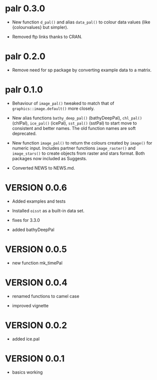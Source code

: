 # palr  0.3.0

* New function `d_pal()` and alias `data_pal()` to colour data values (like {colourvalues} but
 simpler). 
 
* Removed ftp links thanks to CRAN. 

# palr  0.2.0

* Remove need for sp package by converting example data to a matrix. 

# palr  0.1.0
    
* Behaviour of `image_pal()` tweaked to match that of `graphics::image.default()` more
 closely.
 
* New alias functions `bathy_deep_pal()` (bathyDeepPal), `chl_pal()` (chlPal), 
 `ice_pal()` (icePal), `sst_pal()` (sstPal) to start move to consistent and
 better names. The old function names are soft deprecated. 
 
* New function `image_pal()` to return the colours created by `image()` for numeric
 input. Includes partner functions `image_raster()` and `image_stars()` to create
 objects from raster and stars format. Both packages now included as Suggests. 
 
* Converted NEWS to NEWS.md. 

#   VERSION 0.0.6

* Added examples and tests

* Installed `oisst` as a built-in data set. 

* fixes for 3.3.0

* added bathyDeepPal

#   VERSION 0.0.5
     
* new function mk_timePal

#   VERSION 0.0.4

* renamed functions to camel case

* improved vignette

#   VERSION 0.0.2

* added ice.pal

#   VERSION 0.0.1

* basics working
 

